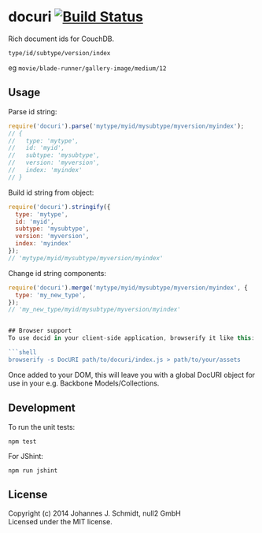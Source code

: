 # docuri [![Build Status](https://travis-ci.org/jo/docuri.svg?branch=master)](https://travis-ci.org/jo/docuri)
Rich document ids for CouchDB.

`type/id/subtype/version/index`

eg `movie/blade-runner/gallery-image/medium/12`

## Usage
Parse id string:
```js
require('docuri').parse('mytype/myid/mysubtype/myversion/myindex');
// {
//   type: 'mytype',
//   id: 'myid',
//   subtype: 'mysubtype',
//   version: 'myversion',
//   index: 'myindex'
// }
```

Build id string from object:
```js
require('docuri').stringify({
  type: 'mytype',
  id: 'myid',
  subtype: 'mysubtype',
  version: 'myversion',
  index: 'myindex'
});
// 'mytype/myid/mysubtype/myversion/myindex'
```

Change id string components:
```js
require('docuri').merge('mytype/myid/mysubtype/myversion/myindex', {
  type: 'my_new_type',
});
// 'my_new_type/myid/mysubtype/myversion/myindex'


## Browser support
To use docid in your client-side application, browserify it like this:

```shell
browserify -s DocURI path/to/docuri/index.js > path/to/your/assets

```
Once added to your DOM, this will leave you with a global DocURI object for use
in your e.g.  Backbone Models/Collections.

## Development
To run the unit tests:
```shell
npm test
```

For JShint:
```shell
npm run jshint
```

## License
Copyright (c) 2014 Johannes J. Schmidt, null2 GmbH   
Licensed under the MIT license.

